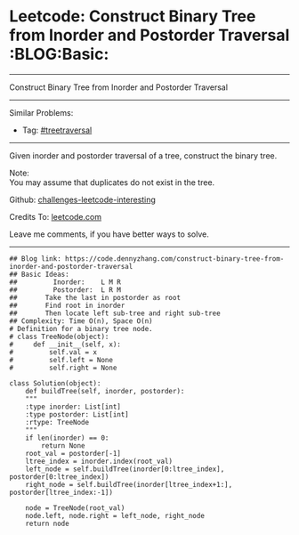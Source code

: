 
# Leetcode: Construct Binary Tree from Inorder and Postorder Traversal     :BLOG:Basic:

---

Construct Binary Tree from Inorder and Postorder Traversal  

---

Similar Problems:  

-   Tag: [#treetraversal](https://code.dennyzhang.com/tag/treetraversal)

---

Given inorder and postorder traversal of a tree, construct the binary tree.  

Note:  
You may assume that duplicates do not exist in the tree.  

Github: [challenges-leetcode-interesting](https://github.com/DennyZhang/challenges-leetcode-interesting/tree/master/problems/construct-binary-tree-from-inorder-and-postorder-traversal)  

Credits To: [leetcode.com](https://leetcode.com/problems/construct-binary-tree-from-inorder-and-postorder-traversal/description/)  

Leave me comments, if you have better ways to solve.  

---

    ## Blog link: https://code.dennyzhang.com/construct-binary-tree-from-inorder-and-postorder-traversal
    ## Basic Ideas:
    ##         Inorder:    L M R
    ##         Postorder:  L R M
    ##       Take the last in postorder as root
    ##       Find root in inorder
    ##       Then locate left sub-tree and right sub-tree
    ## Complexity: Time O(n), Space O(n)
    # Definition for a binary tree node.
    # class TreeNode(object):
    #     def __init__(self, x):
    #         self.val = x
    #         self.left = None
    #         self.right = None
    
    class Solution(object):
        def buildTree(self, inorder, postorder):
    	"""
    	:type inorder: List[int]
    	:type postorder: List[int]
    	:rtype: TreeNode
    	"""
    	if len(inorder) == 0:
    	    return None
    	root_val = postorder[-1]
    	ltree_index = inorder.index(root_val)
    	left_node = self.buildTree(inorder[0:ltree_index], postorder[0:ltree_index])
    	right_node = self.buildTree(inorder[ltree_index+1:], postorder[ltree_index:-1])
    
    	node = TreeNode(root_val)
    	node.left, node.right = left_node, right_node
    	return node

